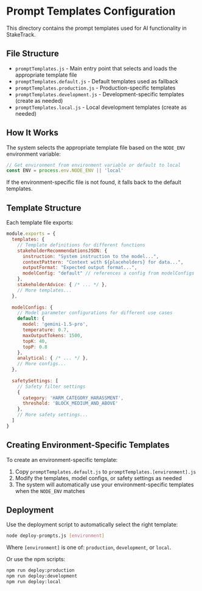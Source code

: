 # Prompt Templates Configuration

This directory contains the prompt templates used for AI functionality in StakeTrack.

## File Structure

- `promptTemplates.js` - Main entry point that selects and loads the appropriate template file
- `promptTemplates.default.js` - Default templates used as fallback
- `promptTemplates.production.js` - Production-specific templates
- `promptTemplates.development.js` - Development-specific templates (create as needed)
- `promptTemplates.local.js` - Local development templates (create as needed)

## How It Works

The system selects the appropriate template file based on the `NODE_ENV` environment variable:

```javascript
// Get environment from environment variable or default to local
const ENV = process.env.NODE_ENV || 'local'
```

If the environment-specific file is not found, it falls back to the default templates.

## Template Structure

Each template file exports:

```javascript
module.exports = {
  templates: {
    // Template definitions for different functions
    stakeholderRecommendationsJSON: { 
      instruction: "System instruction to the model...",
      contextPattern: "Context with ${placeholders} for data...",
      outputFormat: "Expected output format...",
      modelConfig: "default" // references a config from modelConfigs
    },
    stakeholderAdvice: { /* ... */ },
    // More templates...
  },
  
  modelConfigs: {
    // Model parameter configurations for different use cases
    default: {
      model: 'gemini-1.5-pro',
      temperature: 0.7,
      maxOutputTokens: 1500,
      topK: 40,
      topP: 0.8
    },
    analytical: { /* ... */ },
    // More configs...
  },
  
  safetySettings: [
    // Safety filter settings
    {
      category: 'HARM_CATEGORY_HARASSMENT',
      threshold: 'BLOCK_MEDIUM_AND_ABOVE'
    },
    // More safety settings...
  ]
}
```

## Creating Environment-Specific Templates

To create an environment-specific template:

1. Copy `promptTemplates.default.js` to `promptTemplates.[environment].js`
2. Modify the templates, model configs, or safety settings as needed
3. The system will automatically use your environment-specific templates when the `NODE_ENV` matches

## Deployment

Use the deployment script to automatically select the right template:

```bash
node deploy-prompts.js [environment]
```

Where `[environment]` is one of: `production`, `development`, or `local`.

Or use the npm scripts:

```bash
npm run deploy:production
npm run deploy:development
npm run deploy:local
``` 